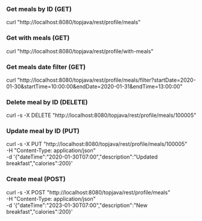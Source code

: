### Get meals by ID (GET)

curl "http://localhost:8080/topjava/rest/profile/meals"

### Get with meals (GET)

curl "http://localhost:8080/topjava/rest/profile/with-meals"

### Get meals date filter (GET)

curl "http://localhost:8080/topjava/rest/profile/meals/filter?startDate=2020-01-30&startTime=10:00:00&endDate=2020-01-31&endTime=13:00:00"

### Delete meal by ID (DELETE)

curl -s -X DELETE "http://localhost:8080/topjava/rest/profile/meals/100005"

### Update meal by ID (PUT)

curl -s -X PUT "http://localhost:8080/topjava/rest/profile/meals/100005" \
-H "Content-Type: application/json" \
-d '{"dateTime":"2020-01-30T07:00","description":"Updated breakfast","calories":200}'

### Create meal (POST)

curl -s -X POST "http://localhost:8080/topjava/rest/profile/meals" \
-H "Content-Type: application/json" \
-d '{"dateTime":"2023-01-30T07:00","description":"New breakfast","calories":200}'